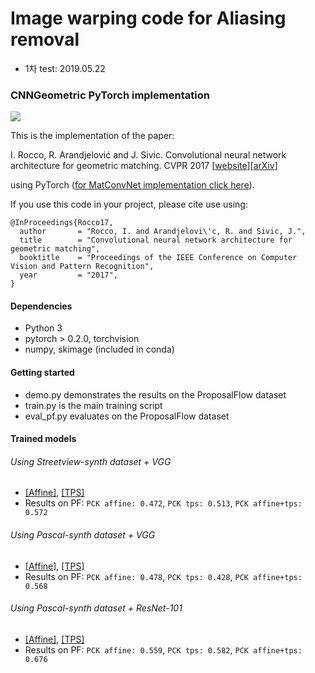 # Image warping code for Aliasing removal
- 1차 test: 2019.05.22


### CNNGeometric PyTorch implementation

![](http://www.di.ens.fr/willow/research/cnngeometric/images/teaser.png)

This is the implementation of the paper: 

I. Rocco, R. Arandjelović and J. Sivic. Convolutional neural network architecture for geometric matching. CVPR 2017 [[website](http://www.di.ens.fr/willow/research/cnngeometric/)][[arXiv](https://arxiv.org/abs/1703.05593)]

using PyTorch ([for MatConvNet implementation click here](https://github.com/ignacio-rocco/cnngeometric_matconvnet)).

If you use this code in your project, please cite use using:
````
@InProceedings{Rocco17,
  author       = "Rocco, I. and Arandjelovi\'c, R. and Sivic, J.",
  title        = "Convolutional neural network architecture for geometric matching",
  booktitle    = "Proceedings of the IEEE Conference on Computer Vision and Pattern Recognition",
  year         = "2017",
}
````

#### Dependencies ###
  - Python 3
  - pytorch > 0.2.0, torchvision
  - numpy, skimage (included in conda)

#### Getting started ###
  - demo.py demonstrates the results on the ProposalFlow dataset
  - train.py is the main training script
  - eval_pf.py evaluates on the ProposalFlow dataset
  
#### Trained models ###

###### Using Streetview-synth dataset + VGG
  - [[Affine]](http://www.di.ens.fr/willow/research/cnngeometric/trained_models/pytorch/best_streetview_checkpoint_adam_affine_grid_loss.pth.tar), [[TPS]](http://www.di.ens.fr/willow/research/cnngeometric/trained_models/pytorch/best_streetview_checkpoint_adam_tps_grid_loss.pth.tar)
  - Results on PF: `PCK affine: 0.472`, `PCK tps: 0.513`, `PCK affine+tps: 0.572`

###### Using Pascal-synth dataset  + VGG
  - [[Affine]](http://www.di.ens.fr/willow/research/cnngeometric/trained_models/pytorch/best_pascal_checkpoint_adam_affine_grid_loss.pth.tar), [[TPS]](http://www.di.ens.fr/willow/research/cnngeometric/trained_models/pytorch/best_pascal_checkpoint_adam_tps_grid_loss.pth.tar)
  - Results on PF: `PCK affine: 0.478`, `PCK tps: 0.428`, `PCK affine+tps: 0.568`

###### Using Pascal-synth dataset  + ResNet-101
  - [[Affine]](http://www.di.ens.fr/willow/research/cnngeometric/trained_models/pytorch/best_pascal_checkpoint_adam_affine_grid_loss_resnet_random.pth.tar), [[TPS]](http://www.di.ens.fr/willow/research/cnngeometric/trained_models/pytorch/best_pascal_checkpoint_adam_tps_grid_loss_resnet_random.pth.tar)
  - Results on PF: `PCK affine: 0.559`, `PCK tps: 0.582`, `PCK affine+tps: 0.676`
